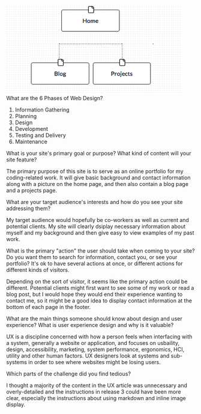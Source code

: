 ![Click Here](/week-2/imgs/site-map.png)
What are the 6 Phases of Web Design?

1. Information Gathering
2. Planning
3. Design
4. Development
5. Testing and Delivery
6. Maintenance

What is your site's primary goal or purpose? What kind of content will your site feature?

The primary purpose of this site is to serve as an online portfolio for my coding-related work.  It will give basic background and contact information along with a picture on the home page, and then also contain a blog page and a projects page.

What are your target audience's interests and how do you see your site addressing them?

My target audience would hopefully be co-workers as well as current and potential clients.  My site will clearly dsiplay necessary information about myself and my background and then give easy to view examples of my past work.

What is the primary "action" the user should take when coming to your site? Do you want them to search for information, contact you, or see your portfolio? It's ok to have several actions at once, or different actions for different kinds of visitors.

Depending on the sort of visitor, it seems like the primary action could be different.  Potential clients might first want to see some of my work or read a blog post, but I would hope they would end their experience wanting to contact me, so it might be a good idea to display contact information at the bottom of each page in the footer.

What are the main things someone should know about design and user experience?  What is user experience design and why is it valuable?

UX is a discipline concerned with how a person feels when interfacing with a system, generally a website or application, and focuses on usbaility, design, accessibility, marketing, system performance, ergonomics, HCI, utility and other human factors.  UX designers look at systems and sub-systems in order to see where websites might be losing users.

Which parts of the challenge did you find tedious?

I thought a majority of the content in the UX article was unnecessary and overly-detailed and the instructions in release 3 could have been more clear, especially the instructions about using markdown and inline image display.